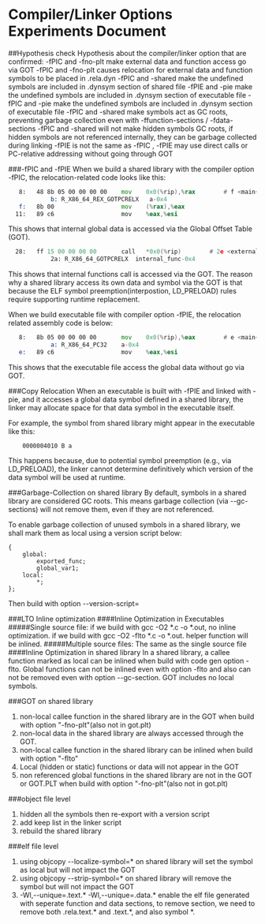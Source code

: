 # Compiler/Linker Options Experiments Document

##Hypothesis check
Hypothesis about the compiler/linker option that are confirmed:
-fPIC and -fno-plt make external data and function access go via GOT
-fPIC and -fno-plt causes relocation for external data and function symbols to be placed in .rela.dyn 
-fPIC and -shared make the undefined symbols are included in .dynsym section of shared file
-fPIE and -pie make the undefined symbols are included in .dynsym section of executable file
-fPIC and -pie make the undefined symbols are included in .dynsym section of executable file
-fPIC and -shared make symbols act as GC roots, preventing garbage collection even with -ffunction-sections / -fdata-sections
-fPIC and -shared will not make hidden symbols GC roots, if hidden symbols are not referenced internally, they can be garbage collected during linking
-fPIE is not the same as -fPIC , -fPIE may use direct calls or PC-relative addressing without going through GOT

###-fPIC and -fPIE
When we build a shared library with the compiler option -fPIC, the relocation-related code looks like this:

```asm
   8:	48 8b 05 00 00 00 00 	mov    0x0(%rip),%rax        # f <main+0xf>
			b: R_X86_64_REX_GOTPCRELX	a-0x4
   f:	8b 00                	mov    (%rax),%eax
  11:	89 c6                	mov    %eax,%esi
```

This shows that internal global data is accessed via the Global Offset Table (GOT). 

```asm
  28:	ff 15 00 00 00 00    	call   *0x0(%rip)        # 2e <external_func+0x13>
			2a: R_X86_64_GOTPCRELX	internal_func-0x4
```  

This shows that internal functions call is accessed via the GOT. 
The reason why a shared library access its own data and symbol via the GOT is that because the ELF symbol preemption(interpostion, LD_PRELOAD) rules require supporting runtime replacement. 

When we build executable file with compiler option -fPIE, the relocation related assembly code is below:

```asm
   8:	8b 05 00 00 00 00    	mov    0x0(%rip),%eax        # e <main+0xe>
			a: R_X86_64_PC32	a-0x4
   e:	89 c6                	mov    %eax,%esi
```

This shows that the executable file access the global data without go via GOT. 

###Copy Relocation
When an executable is built with -fPIE and linked with -pie, and it accesses a global data symbol defined in a shared library, the linker may allocate space for that data symbol in the executable itself. 

For example, the symbol from shared library might appear in the executable like this:
```nm
	0000004010 B a
```
This happens because, due to potential symbol preemption (e.g., via LD_PRELOAD), the linker cannot determine definitively which version of the data symbol will be used at runtime.

###Garbage-Collection on shared library
By default, symbols in a shared library are considered GC roots. This means garbage collection (via --gc-sections) will not remove them, even if they are not referenced.

To enable garbage collection of unused symbols in a shared library, we shall mark them as local using a version script below:
```
{
    global:
        exported_func;
        global_var1;
    local:
        *;
};
```
Then build with option --version-script=

###LTO Inline optimization
####Inline Optimization in Executables
#####Single source file:
if we build with gcc -O2 *.c -o *.out, no inline optimization. 
if we build with gcc -O2 -flto *.c -o *.out. helper function will be inlined.
#####Multiple source files:
The same as the single source file
####Inline Optimization in shared library
In a shared library, a callee function marked as local can be inlined when build with code gen option -flto. Global functions can not be inlined even with option -flto and also can not be removed even with option --gc-section. GOT includes no local symbols. 

###GOT on shared library
1. non-local callee function in the shared library are in the GOT when build with option "-fno-plt"(also not in got.plt)
2. non-local data in the shared library are always accessed through the GOT.
3. non-local callee function in the shared library can be inlined when build with option "-flto"
4. Local (hidden or static) functions or data will not appear in the GOT
5. non referenced global functions in the shared library are not in the GOT or GOT.PLT when build with option "-fno-plt"(also not in got.plt) 

###object file level
1. hidden all the symbols then re-export with a version script 
2. add keep list in the linker script
3. rebuild the shared library 

###elf file level 
1. using objcopy --localize-symbol=* on shared library will set the symbol as local but will not impact the GOT 
2. using objcopy --strip-symbol=* on shared library will remove the symbol but will not impact the GOT
3. -Wl,--unique=.text.* -Wl,--unique=.data.* enable the elf file generated with seperate function and data sections, to remove section, we need to remove both .rela.text.* and .text.*, and also symbol *. 

